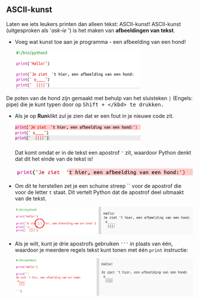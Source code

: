 ## ASCII-kunst

Laten we iets leukers printen dan alleen tekst: ASCII-kunst! ASCII-kunst (uitgesproken als '*ask-ie* ') is het maken van **afbeeldingen van tekst**.

+ Voeg wat kunst toe aan je programma - een afbeelding van een hond!
    
    ![screenshot](images/me-dog.png)

De poten van de hond zijn gemaakt met behulp van het sluisteken `|` (Engels: pipe) die je kunt typen door op <kbd>Shift + \</kbd> te drukken.

+ Als je op **Run**klikt zul je zien dat er een fout in je nieuwe code zit.
    
    ![screenshot](images/me-dog-bug.png)
    
    Dat komt omdat er in de tekst een apostrof `'` zit, waardoor Python denkt dat dit het einde van de tekst is!
    
    ![screenshot](images/me-dog-quote.png)

+ Om dit te herstellen zet je een schuine streep `` voor de apostrof die voor de letter `t` staat. Dit vertelt Python dat de apostrof deel uitmaakt van de tekst.
    
    ![screenshot](images/me-dog-bug-fix.png)

+ Als je wilt, kunt je drie apostrofs gebruiken ` ''' ` in plaats van één, waardoor je meerdere regels tekst kunt tonen met één ` print ` instructie:
    
    ![screenshot](images/me-dog-triple-quote.png)